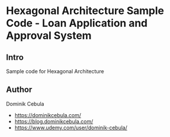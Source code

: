 # Hexagonal Architecture Sample Code - Loan Application and Approval System

## Intro

Sample code for Hexagonal Architecture

## Author

Dominik Cebula

* https://dominikcebula.com/
* https://blog.dominikcebula.com/
* https://www.udemy.com/user/dominik-cebula/
